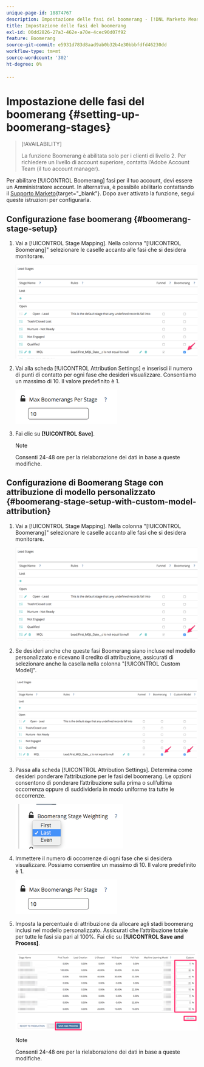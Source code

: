 ```yaml
---
unique-page-id: 18874767
description: Impostazione delle fasi del boomerang - [!DNL Marketo Measure]
title: Impostazione delle fasi del boomerang
exl-id: 00dd2826-27a3-462e-a70e-4cec90d07f92
feature: Boomerang
source-git-commit: e5931d783d8aad9ab0b32b4e30bbbfdfd46230dd
workflow-type: tm+mt
source-wordcount: '302'
ht-degree: 0%

---
```


# Impostazione delle fasi del boomerang {#setting-up-boomerang-stages}

>[!AVAILABILITY]
>
>La funzione Boomerang è abilitata solo per i clienti di livello 2. Per richiedere un livello di account superiore, contatta l’Adobe Account Team (il tuo account manager).

Per abilitare [!UICONTROL Boomerang] fasi per il tuo account, devi essere un Amministratore account. In alternativa, è possibile abilitarlo contattando il [Supporto Marketo](https://nation.marketo.com/t5/support/ct-p/Support){target="_blank"}. Dopo aver attivato la funzione, segui queste istruzioni per configurarla.

## Configurazione fase boomerang {#boomerang-stage-setup}

1. Vai a [!UICONTROL Stage Mapping]. Nella colonna &quot;[!UICONTROL Boomerang]&quot; selezionare le caselle accanto alle fasi che si desidera monitorare.

   ![](assets/1-2.png)

1. Vai alla scheda [!UICONTROL Attribution Settings] e inserisci il numero di punti di contatto per ogni fase che desideri visualizzare. Consentiamo un massimo di 10. Il valore predefinito è 1.

   ![](assets/2-2.png)

1. Fai clic su **[!UICONTROL Save]**.

   >[!NOTE]
   >
   >Consenti 24-48 ore per la rielaborazione dei dati in base a queste modifiche.

## Configurazione di Boomerang Stage con attribuzione di modello personalizzato {#boomerang-stage-setup-with-custom-model-attribution}

1. Vai a [!UICONTROL Stage Mapping]. Nella colonna &quot;[!UICONTROL Boomerang]&quot; selezionare le caselle accanto alle fasi che si desidera monitorare.

   ![](assets/3-1.png)

1. Se desideri anche che queste fasi Boomerang siano incluse nel modello personalizzato e ricevano il credito di attribuzione, assicurati di selezionare anche la casella nella colonna &quot;[!UICONTROL Custom Model]&quot;.

   ![](assets/4-1.png)

1. Passa alla scheda [!UICONTROL Attribution Settings]. Determina come desideri ponderare l’attribuzione per le fasi del boomerang. Le opzioni consentono di ponderare l’attribuzione sulla prima o sull’ultima occorrenza oppure di suddividerla in modo uniforme tra tutte le occorrenze.

   ![](assets/5-1.png)

1. Immettere il numero di occorrenze di ogni fase che si desidera visualizzare. Possiamo consentire un massimo di 10. Il valore predefinito è 1.

   ![](assets/6-1.png)

1. Imposta la percentuale di attribuzione da allocare agli stadi boomerang inclusi nel modello personalizzato. Assicurati che l’attribuzione totale per tutte le fasi sia pari al 100%. Fai clic su **[!UICONTROL Save and Process]**.

   ![](assets/7-1.png)

   >[!NOTE]
   >
   >Consenti 24-48 ore per la rielaborazione dei dati in base a queste modifiche.
